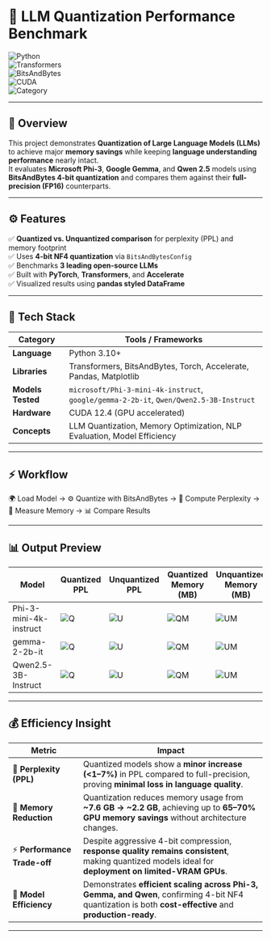 # 🧠 LLM Quantization Performance Benchmark  

![Python](https://img.shields.io/badge/Python-3.10+-blue.svg)  
![Transformers](https://img.shields.io/badge/HuggingFace-Transformers-yellow.svg)  
![BitsAndBytes](https://img.shields.io/badge/BitsAndBytes-4bit_Quantization-green.svg)  
![CUDA](https://img.shields.io/badge/Accelerated_with-CUDA_12.4-orange.svg)  
![Category](https://img.shields.io/badge/Domain-AI_|_LLM_Optimization-red.svg)  

---

## 🎯 Overview  

This project demonstrates **Quantization of Large Language Models (LLMs)** to achieve major **memory savings** while keeping **language understanding performance** nearly intact.  
It evaluates **Microsoft Phi-3**, **Google Gemma**, and **Qwen 2.5** models using **BitsAndBytes 4-bit quantization** and compares them against their **full-precision (FP16)** counterparts.  

---

## ⚙️ Features  

✅ **Quantized vs. Unquantized comparison** for perplexity (PPL) and memory footprint  
✅ Uses **4-bit NF4 quantization** via `BitsAndBytesConfig`  
✅ Benchmarks **3 leading open-source LLMs**  
✅ Built with **PyTorch**, **Transformers**, and **Accelerate**  
✅ Visualized results using **pandas styled DataFrame**   

---

## 🧩 Tech Stack  

| Category | Tools / Frameworks |
|-----------|--------------------|
| **Language** | Python 3.10+ |
| **Libraries** | Transformers, BitsAndBytes, Torch, Accelerate, Pandas, Matplotlib |
| **Models Tested** | `microsoft/Phi-3-mini-4k-instruct`, `google/gemma-2-2b-it`, `Qwen/Qwen2.5-3B-Instruct` |
| **Hardware** | CUDA 12.4 (GPU accelerated) |
| **Concepts** | LLM Quantization, Memory Optimization, NLP Evaluation, Model Efficiency |

---

## ⚡ Workflow  

🌍 Load Model → ⚙️ Quantize with BitsAndBytes → 🔡 Compute Perplexity → 💾 Measure Memory → 📊 Compare Results

---

## 📊 Output Preview  

| Model | Quantized PPL | Unquantized PPL | Quantized Memory (MB) | Unquantized Memory (MB) |
|--------|----------------|----------------|------------------------|--------------------------|
| Phi-3-mini-4k-instruct | ![Q](https://img.shields.io/badge/10.44-%234CAF50?style=for-the-badge&labelColor=2E7D32&color=4CAF50) | ![U](https://img.shields.io/badge/10.25-%23A5D6A7?style=for-the-badge&labelColor=81C784&color=A5D6A7) | ![QM](https://img.shields.io/badge/2206.30_MB-%23FF8C42?style=for-the-badge&labelColor=F57C00&color=FF8C42) | ![UM](https://img.shields.io/badge/7642.20_MB-%23FFE0B2?style=for-the-badge&labelColor=FFB74D&color=FFE0B2) |
| gemma-2-2b-it | ![Q](https://img.shields.io/badge/16.39-%234CAF50?style=for-the-badge&labelColor=2E7D32&color=4CAF50) | ![U](https://img.shields.io/badge/15.21-%23A5D6A7?style=for-the-badge&labelColor=81C784&color=A5D6A7) | ![QM](https://img.shields.io/badge/2192.30_MB-%23FF8C42?style=for-the-badge&labelColor=F57C00&color=FF8C42) | ![UM](https://img.shields.io/badge/5228.70_MB-%23FFE0B2?style=for-the-badge&labelColor=FFB74D&color=FFE0B2) |
| Qwen2.5-3B-Instruct | ![Q](https://img.shields.io/badge/16.28-%234CAF50?style=for-the-badge&labelColor=2E7D32&color=4CAF50) | ![U](https://img.shields.io/badge/15.39-%23A5D6A7?style=for-the-badge&labelColor=81C784&color=A5D6A7) | ![QM](https://img.shields.io/badge/2010.10_MB-%23FF8C42?style=for-the-badge&labelColor=F57C00&color=FF8C42) | ![UM](https://img.shields.io/badge/6171.90_MB-%23FFE0B2?style=for-the-badge&labelColor=FFB74D&color=FFE0B2) |

---

## 💰 Efficiency Insight  


| Metric | Impact |
|---------|---------|
| 🧮 **Perplexity (PPL)** | Quantized models show a **minor increase (<1–7%)** in PPL compared to full-precision, proving **minimal loss in language quality**. |
| 💾 **Memory Reduction** | Quantization reduces memory usage from **~7.6 GB → ~2.2 GB**, achieving up to **65–70% GPU memory savings** without architecture changes. |
| ⚡ **Performance Trade-off** | Despite aggressive 4-bit compression, **response quality remains consistent**, making quantized models ideal for **deployment on limited-VRAM GPUs**. |
| 🧠 **Model Efficiency** | Demonstrates **efficient scaling across Phi-3, Gemma, and Qwen**, confirming 4-bit NF4 quantization is both **cost-effective** and **production-ready**. |


---

